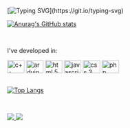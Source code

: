 [![Typing SVG](https://readme-typing-svg.demolab.com?font=Fira+Code&weight=200&pause=1000&color=5E89D2&width=435&lines=Hey%2C+I'm+Otavio.+18.+I+am...;a+computer+technician+trained+at+IFCE;where+I+was+a+scholarship+holder+in..;educational+robotic.+I'm+interest+in...;learning+a+lot+more.)](https://git.io/typing-svg)

  [![Anurag's GitHub stats](https://github-readme-stats.vercel.app/api?username=brasilotavio&show_icons=true&theme=tokyonight)](https://github.com/brasilotavio/github-readme-stats)

 <br>
 
I've developed in: 

<div style="display: inline_block" >
<img src="https://cdn.jsdelivr.net/gh/devicons/devicon/icons/cplusplus/cplusplus-original.svg" width="40" height="30" align="center" alt="c++"/>
<img src="https://cdn.jsdelivr.net/gh/devicons/devicon/icons/arduino/arduino-original-wordmark.svg" width="40" height="30" align="center" alt="arduino"/>
<img src="https://cdn.jsdelivr.net/gh/devicons/devicon/icons/html5/html5-original.svg" width="40" height="30" align="center" alt="html 5"/>
<img src="https://cdn.jsdelivr.net/gh/devicons/devicon/icons/javascript/javascript-original.svg" width="40" height="30" align="center" alt="javascript"/>
<img src="https://cdn.jsdelivr.net/gh/devicons/devicon/icons/css3/css3-original.svg" width="40" height="30" align="center" alt="css 3"/>
<img src="https://cdn.jsdelivr.net/gh/devicons/devicon/icons/php/php-plain.svg" width="40" height="30" align="center" alt="php"/>
</div>

 <br>

[![Top Langs](https://github-readme-stats.vercel.app/api/top-langs/?username=brasilotavio)](https://github.com/brasilotavio/github-readme-stats)

<br>

<a href="mailto: brasilotavio2010@gmail.com"> <img src="https://img.shields.io/badge/Gmail-D14836?style=for-the-badge&logo=gmail&logoColor=white" target="_blank"> </a>
<a href="https://www.instagram.com/brasilotavio_/"> <img src="https://img.shields.io/badge/Instagram-E4405F?style=for-the-badge&logo=instagram&logoColor=white" target="_blank"> </a>
